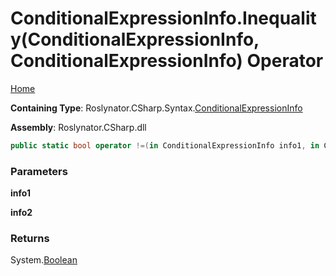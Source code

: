<a name="_top"></a>

# ConditionalExpressionInfo\.Inequality\(ConditionalExpressionInfo, ConditionalExpressionInfo\) Operator

[Home](../../../../../README.md#_top)

**Containing Type**: Roslynator\.CSharp\.Syntax\.[ConditionalExpressionInfo](../README.md#_top)

**Assembly**: Roslynator\.CSharp\.dll

```csharp
public static bool operator !=(in ConditionalExpressionInfo info1, in ConditionalExpressionInfo info2)
```

### Parameters

**info1**

**info2**

### Returns

System\.[Boolean](https://docs.microsoft.com/en-us/dotnet/api/system.boolean)

